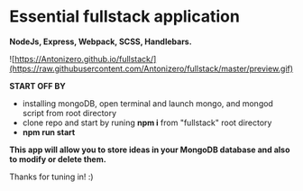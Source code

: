 # Essential fullstack application

**NodeJs, Express, Webpack, SCSS, Handlebars.**

![https://Antonizero.github.io/fullstack/](https://raw.githubusercontent.com/Antonizero/fullstack/master/preview.gif)

**START OFF BY**

- installing mongoDB, open terminal and launch mongo, and mongod script from root directory
- clone repo and start by runing **npm i** from "fullstack" root directory
- **npm run start**

**This app will allow you to store ideas in your MongoDB database and also to modify or delete them.**

Thanks for tuning in! :)

